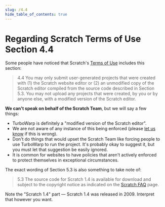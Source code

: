 ```yaml
---
slug: /4.4
hide_table_of_contents: true
---
```


# Regarding Scratch Terms of Use Section 4.4

Some people have noticed that Scratch's [Terms of Use](https://scratch.mit.edu/terms_of_use) includes this section:

> 4.4 You may only submit user-generated projects that were created with (1) the Scratch website editor or (2) an unmodified copy of the Scratch editor compiled from the source code described in Section 5.3. You may not upload any projects that were created, by you or by anyone else, with a modified version of the Scratch editor.

**We can't speak on behalf of the Scratch Team**, but we will say a few things:

 - TurboWarp is definitely a "modified version of the Scratch editor".
 - We are not aware of any instance of this being enforced (please [let us know](https://github.com/TurboWarp/docs/issues) if this is wrong).
 - Don't do things that would upset the Scratch Team like forcing people to use TurboWarp to run the project. It's probably okay to suggest it, but you must let that suggestion be easily ignored.
 - It is common for websites to have policies that aren't actively enforced to protect themselves in exceptional circumstances.

The exact wording of Section 5.3 is also something to take note of:

> 5.3 The source code for Scratch 1.4 is available for download and subject to the copyright notice as indicated on the [Scratch FAQ](https://scratch.mit.edu/faq) page.

Note the "Scratch 1.4" part &mdash; Scratch 1.4 was released in 2009. Interpret that however you want.
